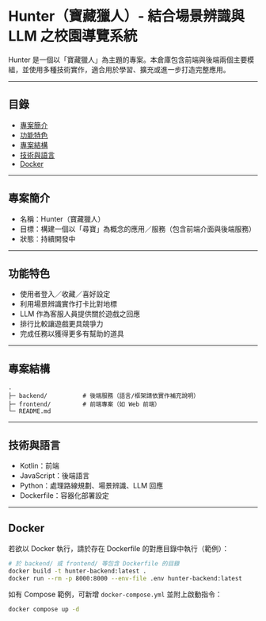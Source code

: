 # Hunter（寶藏獵人）- 結合場景辨識與 LLM 之校園導覽系統

Hunter 是一個以「寶藏獵人」為主題的專案。本倉庫包含前端與後端兩個主要模組，並使用多種技術實作，適合用於學習、擴充或進一步打造完整應用。

---

## 目錄
- [專案簡介](#專案簡介)
- [功能特色](#功能特色)
- [專案結構](#專案結構)
- [技術與語言](#技術與語言)
- [Docker](#docker)

---

## 專案簡介
- 名稱：Hunter（寶藏獵人）
- 目標：構建一個以「尋寶」為概念的應用／服務（包含前端介面與後端服務）
- 狀態：持續開發中

---

## 功能特色
- 使用者登入／收藏／喜好設定
- 利用場景辨識實作打卡比對地標
- LLM 作為客服人員提供關於遊戲之回應
- 排行比較讓遊戲更具競爭力
- 完成任務以獲得更多有幫助的道具

---

## 專案結構
```text
.
├─ backend/          # 後端服務（語言/框架請依實作補充說明）
├─ frontend/         # 前端專案（如 Web 前端）
└─ README.md
```

---

## 技術與語言
- Kotlin：前端
- JavaScript：後端語言
- Python：處理路線規劃、場景辨識、LLM 回應
- Dockerfile：容器化部署設定

---

## Docker
若欲以 Docker 執行，請於存在 Dockerfile 的對應目錄中執行（範例）：
```bash
# 於 backend/ 或 frontend/ 等包含 Dockerfile 的目錄
docker build -t hunter-backend:latest .
docker run --rm -p 8000:8000 --env-file .env hunter-backend:latest
```
如有 Compose 範例，可新增 `docker-compose.yml` 並附上啟動指令：
```bash
docker compose up -d
```

